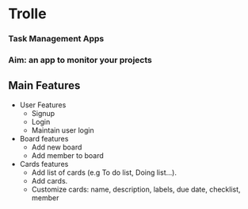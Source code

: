 # Trolle
### Task Management Apps

### Aim: an app to monitor your projects

## Main Features

- User Features
  - Signup
  - Login
  - Maintain user login
- Board features
  - Add new board
  - Add member to board
- Cards features
  - Add list of cards (e.g To do list, Doing list…).
  - Add cards.
  - Customize cards: name, description, labels, due date, checklist, member


